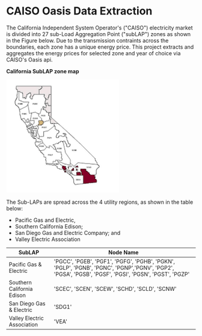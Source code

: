 # CAISO Oasis Data Extraction

The California Independent System Operator's ("CAISO") electricity market is divided into 27 sub-Load Aggregation Point ("subLAP") zones as shown in the Figure below. Due to the transmission contraints across the boundaries, each zone has a unique energy price. This project extracts and aggregates the energy prices for selected zone and year of choice via CAISO's Oasis api.

**California SubLAP zone map**

<img src="img/cali_sublap_map.png" alt="SubLAP Map" width="300"/>

The Sub-LAPs are spread across the 4 utility regions, as shown in the table below:
- Pacific Gas and Electric, 
- Southern California Edison;
- San Diego Gas and Electric Company; and
- Valley Electric Association 

| SubLAP                      | Node Name                                                                                                                                             |
|-----------------------------|-------------------------------------------------------------------------------------------------------------------------------------------------------|
| Pacific Gas & Electric      | 'PGCC', 'PGEB', 'PGF1', 'PGFG', 'PGHB', 'PGKN', 'PGLP', 'PGNB', 'PGNC', 'PGNP','PGNV', 'PGP2', 'PGSA', 'PGSB', 'PGSF', 'PGSI', 'PGSN', 'PGST', 'PGZP' |
| Southern California Edison  | 'SCEC', 'SCEN', 'SCEW', 'SCHD', 'SCLD', 'SCNW'                                                                                                        |
| San Diego Gas & Electric    | 'SDG1'                                                                                                                                                |
| Valley Electric Association | 'VEA'                                                                                                                                                 |
